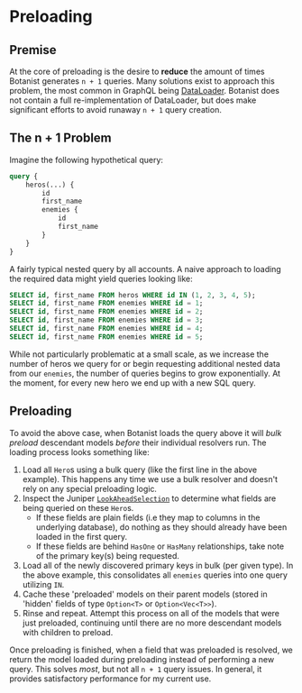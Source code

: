 # Preloading

## Premise

At the core of preloading is the desire to **reduce** the amount of times Botanist generates `n + 1` queries. Many solutions exist to approach this problem, the most common in GraphQL being [DataLoader](https://github.com/graphql/dataloader). Botanist does not contain a full re-implementation of DataLoader, but does make significant efforts to avoid runaway `n + 1` query creation.

## The n + 1 Problem

Imagine the following hypothetical query:

```graphql
query {
    heros(...) {
        id
        first_name
        enemies {
            id
            first_name
        }
    }
}
```

A fairly typical nested query by all accounts. A naive approach to loading the required data might yield queries looking like:

```sql
SELECT id, first_name FROM heros WHERE id IN (1, 2, 3, 4, 5);
SELECT id, first_name FROM enemies WHERE id = 1;
SELECT id, first_name FROM enemies WHERE id = 2;
SELECT id, first_name FROM enemies WHERE id = 3;
SELECT id, first_name FROM enemies WHERE id = 4;
SELECT id, first_name FROM enemies WHERE id = 5;
```

While not particularly problematic at a small scale, as we increase the number of heros we query for or begin requesting additional nested data from our `enemies`, the number of queries begins to grow exponentially. At the moment, for every new hero we end up with a new SQL query.

## Preloading

To avoid the above case, when Botanist loads the query above it will _bulk preload_ descendant models _before_ their individual resolvers run. The loading process looks something like:
1. Load all `Hero`s using a bulk query (like the first line in the above example). This happens any time we use a bulk resolver and doesn't rely on any special preloading logic.
1. Inspect the Juniper [`LookAheadSelection`](https://docs.rs/juniper/0.15.4/juniper/struct.LookAheadSelection.html) to determine what fields are being queried on these `Hero`s.
    - If these fields are plain fields (i.e they map to columns in the underlying database), do nothing as they should already have been loaded in the first query.
    - If these fields are behind `HasOne` or `HasMany` relationships, take note of the primary key(s) being requested.
1. Load all of the newly discovered primary keys in bulk (per given type). In the above example, this consolidates all `enemies` queries into one query utilizing `IN`.
1. Cache these 'preloaded' models on their parent models (stored in 'hidden' fields of type `Option<T>` or `Option<Vec<T>>`).
1. Rinse and repeat. Attempt this process on all of the models that were just preloaded, continuing until there are no more descendant models with children to preload.

Once preloading is finished, when a field that was preloaded is resolved, we return the model loaded during preloading instead of performing a new query. This solves _most_, but not all `n + 1` query issues. In general, it provides satisfactory performance for my current use.